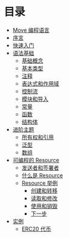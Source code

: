 # 目录

- [Move 编程语言](README.md)
- [序言](introduction/foreword.md)
- [快速入门](introduction/getting-started.md)
- [语法基础](syntax-basics/README.md)
    - [基础概念](syntax-basics/concept.md)
    - [基本类型](syntax-basics/primitives.md)
    - [注释](syntax-basics/comments.md)
    - [表达式和作用域](syntax-basics/expression-and-scope.md)
    - [控制流](syntax-basics/control-flow.md)
    - [模块和导入](syntax-basics/module.md)
    - [常量](syntax-basics/constants.md)
    - [函数](syntax-basics/function.md)
    - [结构体](syntax-basics/struct.md)
- [进阶主题](advanced-topics/README.md)
    - [所有权和引用](advanced-topics/ownership-and-references.md)
    - [泛型](advanced-topics/understanding-generics.md)
    - [数组](advanced-topics/managing-collections-with-vectors.md)
- [可编程的 Resource](resources/README.md)
    - [发送者和签署者](resources/signer-type.md)
    - [什么是 Resource](resources/what-is-resource.md)
    - [Resource 举例](resources/resource-by-example.md)
        - [创建和转移](resources/storing-new-resource.md)
        - [读取和修改](resources/access-resource-with-borrow.md)
        - [使用和销毁](resources/destroy-resource.md)
        - [下一步](resources/furher-steps.md)
- [实例](tutorials/README.md)
    - [ERC20 代币](tutorials/erc20.md)

<!--
        - [Accessing Collection]
    - [Understanding Resource safety](/)
- [Move or Mvir](introduction/move.or.mvir.md)
- [Move IDE](ide/readme.md)
    - [Install & Configure](ide/setting-up.md)
-->


<!--

DON'T FORGET:

- add 'return' to control flow or functions
- add integer expressions and comparison operators

-->
